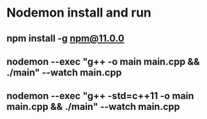 # Nodemon install and run

## npm install -g npm@11.0.0

## nodemon --exec "g++ -o main main.cpp && ./main" --watch main.cpp

## nodemon --exec "g++ -std=c++11 -o main main.cpp && ./main" --watch main.cpp
